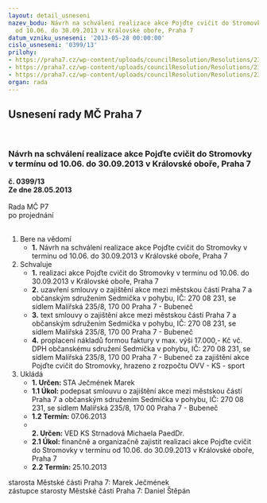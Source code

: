 ```yaml
---
layout: detail_usneseni
nazev_bodu: Návrh na schválení realizace akce Pojďte cvičit do Stromovky v termínu
  od 10.06. do 30.09.2013 v Královské oboře, Praha 7
datum_vzniku_usneseni: '2013-05-28 00:00:00'
cislo_usneseni: '0399/13'
prilohy:
- https://praha7.cz/wp-content/uploads/councilResolution/Resolutions/23982/27-13-zapis_5_jednani_sk_13_05_2013.doc
- https://praha7.cz/wp-content/uploads/councilResolution/Resolutions/23982/27-13-s19_sedmicka_v_pohybu_cviceni_ve_stromovce_2013.doc
- https://praha7.cz/wp-content/uploads/councilResolution/Resolutions/23982/27-13-mvcr_sedmicka_v_pohybu.pdf
organ: rada
---
```

<div id="ucUsn_pList" class="usn">
	<span><h2>Usnesení rady MČ Praha 7 </h2>
<br></span><div class="standBody">
<span><h3>Návrh na schválení realizace akce Pojďte cvičit do Stromovky v termínu od 10.06. do 30.09.2013 v Královské oboře, Praha 7</h3></span><div class="center">
		<strong>č. 0399/13</strong><br>
	</div>
<div class="center">
		<strong>Ze dne 28.05.2013</strong><br><br>
	</div>Rada MČ P7<br> po projednání<br><br><ol>
<li>Bere na vědomí<ul><li>
<strong>1.</strong> Návrh na schválení realizace akce Pojďte cvičit do Stromovky v termínu od 10.06. do 30.09.2013 v Královské oboře, Praha 7</li></ul>
</li>
<li>Schvaluje<ul>
<li>
<strong>1.</strong> realizaci akce Pojďte cvičit do Stromovky v termínu od 10.06. do 30.09.2013 v Královské oboře, Praha 7</li>
<li>
<strong>2.</strong> uzavření smlouvy o zajištění akce mezi městskou částí Praha 7 a občanským sdružením Sedmička v pohybu, IČ: 270 08 231, se sídlem Malířská 235/8, 170 00 Praha 7 - Bubeneč</li>
<li>
<strong>3.</strong> text smlouvy o zajištění akce mezi městskou částí Praha 7 a občanským sdružením Sedmička v pohybu, IČ: 270 08 231, se sídlem Malířská 235/8, 170 00 Praha 7 - Bubeneč</li>
<li>
<strong>4.</strong> proplacení nákladů formou faktury v max. výši 17.000,- Kč vč. DPH občanskému sdružení Sedmička v pohybu, IČ: 270 08 231, se sídlem Malířská 235/8, 170 00 Praha 7 - Bubeneč za zajištění akce Pojďte cvičit do Stromovky, hrazeno z rozpočtu OVV - KS - sport  </li>
</ul>
</li>
<li>Ukládá<ul>
<li>
<strong>1. Určen: </strong>STA Ječmének Marek</li>
<li>
<strong>1.1 Úkol: </strong>podepsat smlouvu o zajištění akce mezi městskou částí Praha 7 a občanským sdružením Sedmička v pohybu, IČ: 270 08 231, se sídlem Malířská 235/8, 170 00 Praha 7 - Bubeneč</li>
<li>
<strong>1.2 Termín: </strong>07.06.2013</li>
<li>
<strong><br>2. Určen: </strong>VED KS Strnadová Michaela PaedDr.</li>
<li>
<strong>2.1 Úkol: </strong>finančně a organizačně zajistit realizaci akce Pojďte cvičit do Stromovky v termínu od 10.06. do 30.09.2013 v Královské oboře, Praha 7</li>
<li>
<strong>2.2 Termín: </strong>25.10.2013</li>
</ul>
</li>
</ol>starosta Městské části Praha 7: Marek Ječmének<br>zástupce starosty Městské části Praha 7: Daniel Štěpán 
</div>
</div>